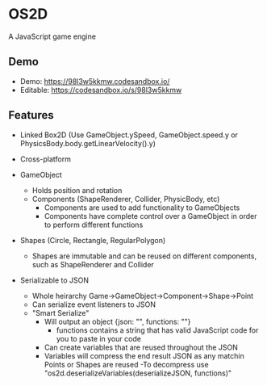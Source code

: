 # OS2D

A JavaScript game engine

## Demo
  - Demo: https://98l3w5kkmw.codesandbox.io/
  - Editable: https://codesandbox.io/s/98l3w5kkmw

## Features
- Linked Box2D (Use GameObject.ySpeed, GameObject.speed.y or PhysicsBody.body.getLinearVelocity().y)
- Cross-platform
- GameObject
  - Holds position and rotation
  - Components (ShapeRenderer, Collider, PhysicBody, etc)
    - Components are used to add functionality to GameObjects
    - Components have complete control over a GameObject in order to perform different functions
    
- Shapes (Circle, Rectangle, RegularPolygon)
  - Shapes are immutable and can be reused on different components, such as ShapeRenderer and Collider
- Serializable to JSON
  - Whole heirarchy Game->GameObject->Component->Shape->Point
  - Can serialize event listeners to JSON
  - "Smart Serialize"
    - Will output an object {json: "", functions: ""}
      - functions contains a string that has valid JavaScript code for you to paste in your code
    - Can create variables that are reused throughout the JSON
    - Variables will compress the end result JSON as any matchin Points or Shapes are reused
    -To decompress use "os2d.deserializeVariables(deserializeJSON, functions)"
   
